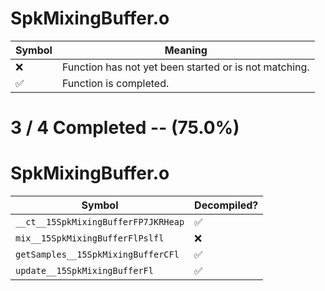 # SpkMixingBuffer.o
| Symbol | Meaning 
| ------------- | ------------- 
| :x: | Function has not yet been started or is not matching. 
| :white_check_mark: | Function is completed. 


# 3 / 4 Completed -- (75.0%)
# SpkMixingBuffer.o
| Symbol | Decompiled? |
| ------------- | ------------- |
| `__ct__15SpkMixingBufferFP7JKRHeap` | :white_check_mark: |
| `mix__15SpkMixingBufferFlPslfl` | :x: |
| `getSamples__15SpkMixingBufferCFl` | :white_check_mark: |
| `update__15SpkMixingBufferFl` | :white_check_mark: |
